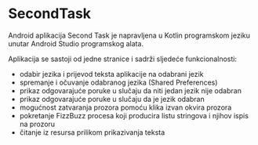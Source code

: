# SecondTask

Android aplikacija Second Task je napravljena u Kotlin programskom jeziku unutar Android Studio programskog alata.

Aplikacija se sastoji od jedne stranice i sadrži sljedeće funkcionalnosti:

- odabir jezika i prijevod teksta aplikacije na odabrani jezik
- spremanje i očuvanje odabranog jezika (Shared Preferences)
- prikaz odgovarajuće poruke u slučaju da niti jedan jezik nije odabran
- prikaz odgovarajuće poruke u slučaju da je jezik odabran 
- mogućnost zatvaranja prozora pomoću klika izvan okvira prozora
- pokretanje FizzBuzz procesa koji producira listu stringova i njihov ispis na prozoru
- čitanje iz resursa prilikom prikazivanja teksta

